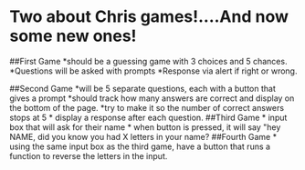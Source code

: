 Two about Chris games!....And now some new ones!
===

##First Game
    *should be a guessing game with 3 choices and 5 chances.
    *Questions will be asked with prompts
    *Response via alert if right or wrong.

##Second Game
    *will be 5 separate questions, each with a button that gives a prompt
    *should track how many answers are correct and display on the bottom of the page. 
    *try to make it so the number of correct answers stops at 5
    * display a response after each question.
##Third Game
    * input box that will ask for their name
    * when button is pressed, it will say "hey NAME, did you know you had X letters in      your name?
##Fourth Game
    * using the same input box as the third game, have a button that runs a function to reverse the letters in the input.